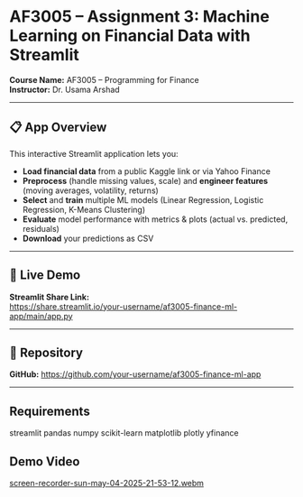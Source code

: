 # AF3005 – Assignment 3: Machine Learning on Financial Data with Streamlit

**Course Name:** AF3005 – Programming for Finance  
**Instructor:** Dr. Usama Arshad  

---

## 📋 App Overview  
This interactive Streamlit application lets you:
- **Load financial data** from a public Kaggle link or via Yahoo Finance
- **Preprocess** (handle missing values, scale) and **engineer features** (moving averages, volatility, returns)
- **Select** and **train** multiple ML models (Linear Regression, Logistic Regression, K-Means Clustering)
- **Evaluate** model performance with metrics & plots (actual vs. predicted, residuals)
- **Download** your predictions as CSV  

---

## 🚀 Live Demo  
**Streamlit Share Link:**  
[https://share.streamlit.io/your-username/af3005-finance-ml-app/main/app.py  ](https://programming-for-financeassignement3-g9er3mntcywgsfmnspwf9l.streamlit.app/)

---



## 📁 Repository  
**GitHub:** [https://github.com/your-username/af3005-finance-ml-app  ](https://github.com/Anas-6/Programming-For-Finance_Assignement_3)

---

## Requirements

streamlit
pandas
numpy
scikit-learn
matplotlib
plotly
yfinance

## Demo Video
[screen-recorder-sun-may-04-2025-21-53-12.webm](https://github.com/user-attachments/assets/ab3a307d-916b-4de4-9ae7-4b6c1e7807b5)


